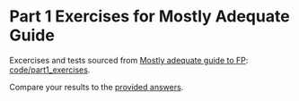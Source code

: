 # Part 1 Exercises for Mostly Adequate Guide

Excercises and tests sourced from [Mostly adequate guide to FP][mag]: [code/part1_exercises](https://github.com/MostlyAdequate/mostly-adequate-guide/tree/master/code/part1_exercises).

Compare your results to the [provided answers](https://github.com/MostlyAdequate/mostly-adequate-guide/tree/master/code/part1_exercises/answers).

[mag]: https://github.com/MostlyAdequate/mostly-adequate-guide

